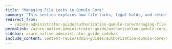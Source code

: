 ```yaml
---
title: "Managing File Locks in Qumulo Core"
summary: "This section explains how file locks, legal holds, and retention periods work in Qumulo Core. For information about working with S3 Object Lock, see <a href='../s3-api/creating-managing-s3-buckets.html#enable-object-lock'>Enabling Object Lock for S3 Buckets</a>."
redirect_from:
  - /azure-administrator-guide/authorization-qumulo-core/managing-file-locks.html
permalink: /azure-native-administrator-guide/authorization-qumulo-core/managing-file-locks.html
sidebar: azure_native_administrator_guide_sidebar
include_content: content-reuse/admin-guides/authorization-qumulo-core/managing-file-locks.md
---
```

